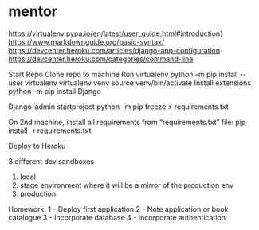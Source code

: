 # mentor
https://virtualenv.pypa.io/en/latest/user_guide.html#introduction}
https://www.markdownguide.org/basic-syntax/
https://devcenter.heroku.com/articles/django-app-configuration
https://devcenter.heroku.com/categories/command-line


Start Repo
Clone repo to machine
Run virtualenv
python -m pip install --user virtualenv
virtualenv venv
source venv/bin/activate
Install extensions
python -m pip install Django

Django-admin startproject <newprojectname>
python -m pip freeze > requirements.txt

On 2nd machine, install all requirements from “requirements.txt” file:
    pip install -r requirements.txt


Deploy to Heroku


3 different dev sandboxes
1. local
2. stage environment where it will be a mirror of the production env
3. production


Homework:
1 - Deploy first application
2 - Note application or book catalogue
3 - Incorporate database
4 - Incorporate authentication
